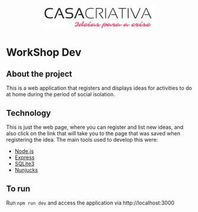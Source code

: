 <h1 align="center">
    <img alt="" title="Casa Criativa" src="./public/logo.png" width="300px" />
</h1>

# WorkShop Dev

## About the project
This is a web application that registers and displays ideas for activities to do at home during the period of social isolation.

## Technology
This is just the web page, where you can register and list new ideas, and also click on the link that will take you to the page that was saved when registering the idea.
The main tools used to develop this were:
- [Node.js](https://nodejs.org/en/)
- [Express](https://expressjs.com/)
- [SQLite3](https://www.sqlite.org/index.html)
- [Nunjucks](https://mozilla.github.io/nunjucks/)

## To run

Run `npm run dev` and access the application via http://localhost:3000